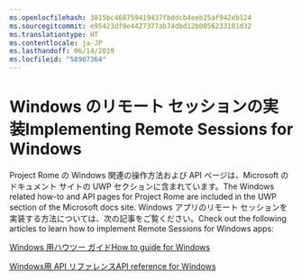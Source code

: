 ```yaml
---
ms.openlocfilehash: 3815bc468759419437fbddcb4eeb25af942eb124
ms.sourcegitcommit: e95423df0e4427377ab74dbd12b0056233181d32
ms.translationtype: HT
ms.contentlocale: ja-JP
ms.lasthandoff: 06/14/2019
ms.locfileid: "58907364"
---
```

# <a name="implementing-remote-sessions-for-windows"></a><span data-ttu-id="eb847-101">Windows のリモート セッションの実装</span><span class="sxs-lookup"><span data-stu-id="eb847-101">Implementing Remote Sessions for Windows</span></span>

<span data-ttu-id="eb847-102">Project Rome の Windows 関連の操作方法および API ページは、Microsoft のドキュメント サイトの UWP セクションに含まれています。</span><span class="sxs-lookup"><span data-stu-id="eb847-102">The Windows related how-to and API pages for Project Rome are included in the UWP section of the Microsoft docs site.</span></span> <span data-ttu-id="eb847-103">Windows アプリのリモート セッションを実装する方法については、次の記事をご覧ください。</span><span class="sxs-lookup"><span data-stu-id="eb847-103">Check out the following articles to learn how to implement Remote Sessions for Windows apps:</span></span>

[<span data-ttu-id="eb847-104">Windows 用ハウツー ガイド</span><span class="sxs-lookup"><span data-stu-id="eb847-104">How to guide for Windows</span></span>](https://docs.microsoft.com/windows/uwp/launch-resume/remote-sessions)

[<span data-ttu-id="eb847-105">Windows用 API リファレンス</span><span class="sxs-lookup"><span data-stu-id="eb847-105">API reference for Windows</span></span>](https://docs.microsoft.com/uwp/api/windows.system.remotesystems.remotesystemsession)